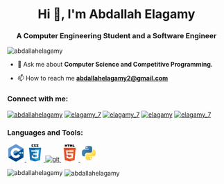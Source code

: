 <h1 align="center">Hi 👋, I'm Abdallah Elagamy</h1>
<h3 align="center">A Computer Engineering Student and a Software Engineer</h3>

<p align="left"> <img src="https://komarev.com/ghpvc/?username=abdallahelagamy&label=Profile%20views&color=0e75b6&style=flat" alt="abdallahelagamy" /> </p>

- 💬 Ask me about **Computer Science and Competitive Programming.**

- 📫 How to reach me **abdallahelagamy2@gmail.com**

<h3 align="left">Connect with me:</h3>
<p align="left">
<a href="https://linkedin.com/in/abdallahelagamy" target="blank"><img align="center" src="https://raw.githubusercontent.com/rahuldkjain/github-profile-readme-generator/master/src/images/icons/Social/linked-in-alt.svg" alt="abdallahelagamy" height="30" width="40" /></a>
<a href="https://www.codechef.com/users/elagamy_7" target="blank"><img align="center" src="https://cdn.jsdelivr.net/npm/simple-icons@3.1.0/icons/codechef.svg" alt="elagamy_7" height="30" width="40" /></a>
<a href="https://www.hackerrank.com/elagamy_7" target="blank"><img align="center" src="https://raw.githubusercontent.com/rahuldkjain/github-profile-readme-generator/master/src/images/icons/Social/hackerrank.svg" alt="elagamy_7" height="30" width="40" /></a>
<a href="https://codeforces.com/profile/elagamy" target="blank"><img align="center" src="https://raw.githubusercontent.com/rahuldkjain/github-profile-readme-generator/master/src/images/icons/Social/codeforces.svg" alt="elagamy" height="30" width="40" /></a>
<a href="https://www.leetcode.com/elagamy_7" target="blank"><img align="center" src="https://raw.githubusercontent.com/rahuldkjain/github-profile-readme-generator/master/src/images/icons/Social/leet-code.svg" alt="elagamy_7" height="30" width="40" /></a>
</p>

<h3 align="left">Languages and Tools:</h3>
<p align="left"> <a href="https://www.w3schools.com/cpp/" target="_blank" rel="noreferrer"> <img src="https://raw.githubusercontent.com/devicons/devicon/master/icons/cplusplus/cplusplus-original.svg" alt="cplusplus" width="40" height="40"/> </a> <a href="https://www.w3schools.com/css/" target="_blank" rel="noreferrer"> <img src="https://raw.githubusercontent.com/devicons/devicon/master/icons/css3/css3-original-wordmark.svg" alt="css3" width="40" height="40"/> </a> <a href="https://git-scm.com/" target="_blank" rel="noreferrer"> <img src="https://www.vectorlogo.zone/logos/git-scm/git-scm-icon.svg" alt="git" width="40" height="40"/> </a> <a href="https://www.w3.org/html/" target="_blank" rel="noreferrer"> <img src="https://raw.githubusercontent.com/devicons/devicon/master/icons/html5/html5-original-wordmark.svg" alt="html5" width="40" height="40"/> </a> <a href="https://www.python.org" target="_blank" rel="noreferrer"> <img src="https://raw.githubusercontent.com/devicons/devicon/master/icons/python/python-original.svg" alt="python" width="40" height="40"/> </a> </p>

<p><img align="left" src="https://github-readme-stats.vercel.app/api/top-langs?username=abdallahelagamy&show_icons=true&locale=en&layout=compact" alt="abdallahelagamy" /></p>

<p>&nbsp;<img align="center" src="https://github-readme-stats.vercel.app/api?username=abdallahelagamy&show_icons=true&locale=en" alt="abdallahelagamy" /></p>
